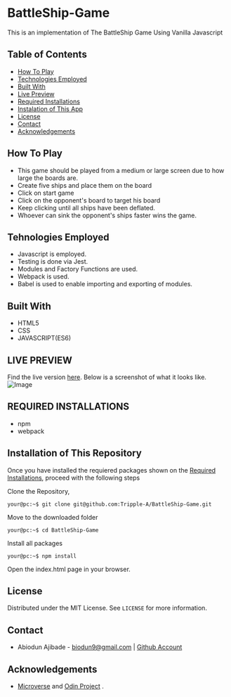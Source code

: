# BattleShip-Game
This is an implementation of The BattleShip Game Using Vanilla Javascript

## Table of Contents

* [How To Play](#how-to-play)
* [Technologies Employed](#technologies-employed)
* [Built With](#built-with)
* [Live Preview](#live-preview)
* [Required Installations](#required-installations)
* [Instalation of This App](#instalation)
* [License](#license)
* [Contact](#contact)
* [Acknowledgements](#acknowledgements)


<!-- how to play -->
## How To Play
* This game should be played from a medium or large screen due to how large the boards are.
* Create five ships and place them on the board
* Click on start game
* Click on the opponent's board to target his board
* Keep clicking until all ships have been deflated.
* Whoever can sink the opponent's ships faster wins the game.

<!-- technologies employed -->
## Tehnologies Employed
* Javascript is employed.
* Testing is done via Jest.
* Modules and Factory Functions are used.
* Webpack is used.
* Babel is used to enable importing and exporting of modules.

<!-- BUILT WITH -->
## Built With
* HTML5
* CSS
* JAVASCRIPT(ES6)

<!-- LIVE PREVIEW -->
## LIVE PREVIEW
Find the live version [here](https://raw.githack.com/Tripple-A/BattleShip-Game/develop/dist/index.html).
Below is a screenshot of what it looks like.
![Image](/src/proof.png)

<!-- REQUIRED INSTALLATION -->
## REQUIRED INSTALLATIONS
* npm
* webpack


<!-- INSTALLATION -->
## Installation of This Repository

Once you have installed the requiered packages shown on the [Required Installations](#required-installations), proceed with the following steps

Clone the Repository,

```Shell
your@pc:~$ git clone git@github.com:Tripple-A/BattleShip-Game.git
```

Move to the downloaded folder

```Shell
your@pc:~$ cd BattleShip-Game
```

Install all packages

```Shell
your@pc:~$ npm install
```

Open the index.html page in your browser.

## License

Distributed under the MIT License. See `LICENSE` for more information.

<!-- CONTACT -->
## Contact
* Abiodun Ajibade - biodun9@gmail.com | [Github Account](https://github.com/Tripple-A)

<!-- ACKNOWLEDGEMENTS -->
## Acknowledgements

* <a href="https://www.microverse.org/"> Microverse</a>  and <a href="https://www.theodinproject.com/"> Odin Project</a> .



